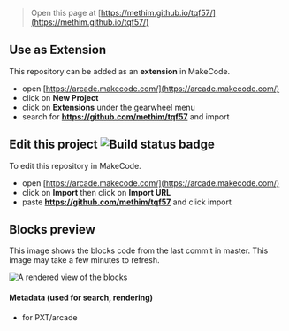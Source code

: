  


> Open this page at [https://methim.github.io/tqf57/](https://methim.github.io/tqf57/)

## Use as Extension

This repository can be added as an **extension** in MakeCode.

* open [https://arcade.makecode.com/](https://arcade.makecode.com/)
* click on **New Project**
* click on **Extensions** under the gearwheel menu
* search for **https://github.com/methim/tqf57** and import

## Edit this project ![Build status badge](https://github.com/methim/tqf57/workflows/MakeCode/badge.svg)

To edit this repository in MakeCode.

* open [https://arcade.makecode.com/](https://arcade.makecode.com/)
* click on **Import** then click on **Import URL**
* paste **https://github.com/methim/tqf57** and click import

## Blocks preview

This image shows the blocks code from the last commit in master.
This image may take a few minutes to refresh.

![A rendered view of the blocks](https://github.com/methim/tqf57/raw/master/.github/makecode/blocks.png)

#### Metadata (used for search, rendering)

* for PXT/arcade
<script src="https://makecode.com/gh-pages-embed.js"></script><script>makeCodeRender("{{ site.makecode.home_url }}", "{{ site.github.owner_name }}/{{ site.github.repository_name }}");</script>
